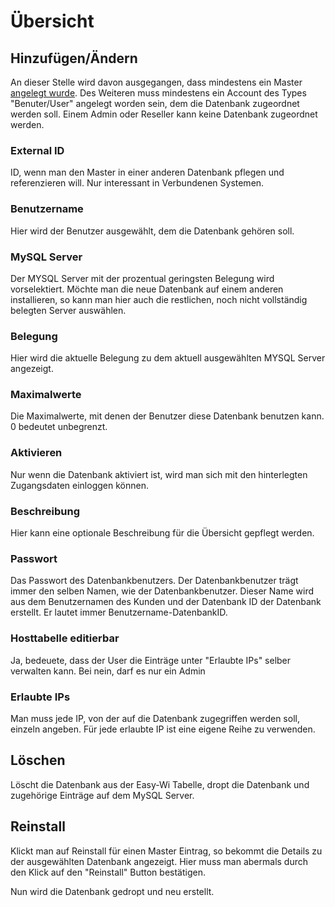 # Übersicht

## Hinzufügen/Ändern

An dieser Stelle wird davon ausgegangen, dass mindestens ein Master [angelegt wurde](/de/admin/mysql/master/). Des Weiteren muss mindestens ein Account des Types "Benuter/User" angelegt worden sein, dem die Datenbank zugeordnet werden soll. Einem Admin oder Reseller kann keine Datenbank zugeordnet werden.

### External ID
ID, wenn man den Master in einer anderen Datenbank pflegen und referenzieren will. Nur interessant in Verbundenen Systemen.

### Benutzername

Hier wird der Benutzer ausgewählt, dem die Datenbank gehören soll.

### MySQL Server

Der MYSQL Server mit der prozentual geringsten Belegung wird vorselektiert. Möchte man die neue Datenbank auf einem anderen installieren, so kann man hier auch die restlichen, noch nicht vollständig belegten Server auswählen.

### Belegung

Hier wird die aktuelle Belegung zu dem aktuell ausgewählten MYSQL Server angezeigt.

### Maximalwerte

Die Maximalwerte, mit denen der Benutzer diese Datenbank benutzen kann. 0 bedeutet unbegrenzt.

### Aktivieren

Nur wenn die Datenbank aktiviert ist, wird man sich mit den hinterlegten Zugangsdaten einloggen können.

### Beschreibung

Hier kann eine optionale Beschreibung für die Übersicht gepflegt werden.

### Passwort

Das Passwort des Datenbankbenutzers. Der Datenbankbenutzer trägt immer den selben Namen, wie der Datenbankbenutzer. Dieser Name wird aus dem Benutzernamen des Kunden und der Datenbank ID der Datenbank erstellt. Er lautet immer Benutzername-DatenbankID.

### Hosttabelle editierbar

Ja, bedeuete, dass der User die Einträge unter "Erlaubte IPs" selber verwalten kann. Bei nein, darf es nur ein Admin

### Erlaubte IPs

Man muss jede IP, von der auf die Datenbank zugegriffen werden soll, einzeln angeben. Für jede erlaubte IP ist eine eigene Reihe zu verwenden.

## Löschen

Löscht die Datenbank aus der Easy-Wi Tabelle, dropt die Datenbank und zugehörige Einträge auf dem MySQL Server.

## Reinstall

Klickt man auf Reinstall für einen Master Eintrag, so bekommt die Details zu der ausgewählten Datenbank angezeigt. Hier muss man abermals durch den Klick auf den "Reinstall" Button bestätigen.

Nun wird die Datenbank gedropt und neu erstellt.